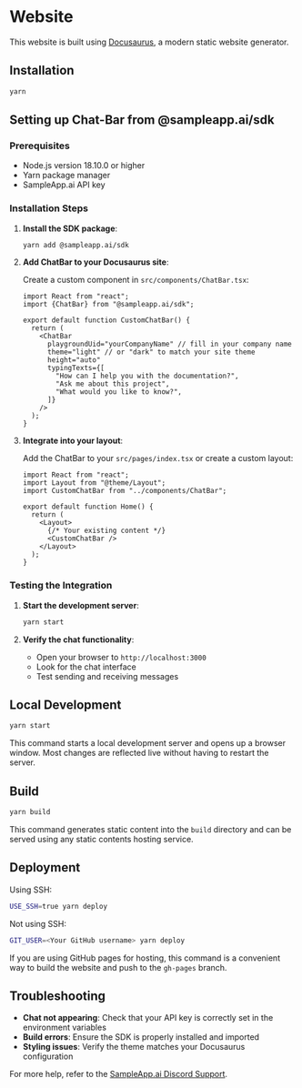 # Website

This website is built using [Docusaurus](https://docusaurus.io/), a modern static website generator.

## Installation

```bash
yarn
```

## Setting up Chat-Bar from @sampleapp.ai/sdk

### Prerequisites

- Node.js version 18.10.0 or higher
- Yarn package manager
- SampleApp.ai API key

### Installation Steps

1. **Install the SDK package**:

   ```bash
   yarn add @sampleapp.ai/sdk
   ```

2. **Add ChatBar to your Docusaurus site**:

   Create a custom component in `src/components/ChatBar.tsx`:

   ```tsx
   import React from "react";
   import {ChatBar} from "@sampleapp.ai/sdk";

   export default function CustomChatBar() {
     return (
       <ChatBar
         playgroundUid="yourCompanyName" // fill in your company name
         theme="light" // or "dark" to match your site theme
         height="auto"
         typingTexts={[
           "How can I help you with the documentation?",
           "Ask me about this project",
           "What would you like to know?",
         ]}
       />
     );
   }
   ```

3. **Integrate into your layout**:

   Add the ChatBar to your `src/pages/index.tsx` or create a custom layout:

   ```tsx
   import React from "react";
   import Layout from "@theme/Layout";
   import CustomChatBar from "../components/ChatBar";

   export default function Home() {
     return (
       <Layout>
         {/* Your existing content */}
         <CustomChatBar />
       </Layout>
     );
   }
   ```

### Testing the Integration

1. **Start the development server**:

   ```bash
   yarn start
   ```

2. **Verify the chat functionality**:
   - Open your browser to `http://localhost:3000`
   - Look for the chat interface
   - Test sending and receiving messages

## Local Development

```bash
yarn start
```

This command starts a local development server and opens up a browser window. Most changes are reflected live without having to restart the server.

## Build

```bash
yarn build
```

This command generates static content into the `build` directory and can be served using any static contents hosting service.

## Deployment

Using SSH:

```bash
USE_SSH=true yarn deploy
```

Not using SSH:

```bash
GIT_USER=<Your GitHub username> yarn deploy
```

If you are using GitHub pages for hosting, this command is a convenient way to build the website and push to the `gh-pages` branch.

## Troubleshooting

- **Chat not appearing**: Check that your API key is correctly set in the environment variables
- **Build errors**: Ensure the SDK is properly installed and imported
- **Styling issues**: Verify the theme matches your Docusaurus configuration

For more help, refer to the [SampleApp.ai Discord Support](https://discord.gg/GFwngrJ5pS).
